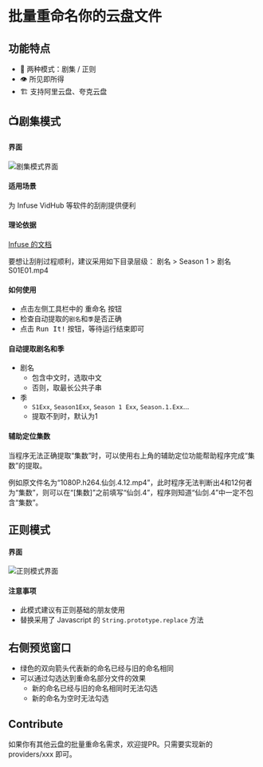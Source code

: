 # 批量重命名你的云盘文件

## 功能特点
- 🚀 两种模式：剧集 / 正则
- 👁️ 所见即所得
- 🏗️ 支持阿里云盘、夸克云盘

## 📺剧集模式

#### 界面
![剧集模式界面](https://cdn.jsdelivr.net/gh/a1mersnow/aliyundrive-rename/images/extract.jpg)

#### 适用场景
为 Infuse VidHub 等软件的刮削提供便利

#### 理论依据
[Infuse 的文档](https://support.firecore.com/hc/en-us/articles/215090947-Metadata-101)

要想让刮削过程顺利，建议采用如下目录层级：
剧名 > Season 1 > 剧名 S01E01.mp4

#### 如何使用
- 点击左侧工具栏中的 <kbd>重命名</kbd> 按钮
- 检查自动提取的`剧名`和`季`是否正确
- 点击 <kbd>Run It!</kbd> 按钮，等待运行结束即可

#### 自动提取剧名和季
- 剧名
  - 包含中文时，选取中文
  - 否则，取最长公共子串
- 季
  - `S1Exx`, `Season1Exx`, `Season 1 Exx`, `Season.1.Exx`...
  - 提取不到时，默认为1

#### 辅助定位集数
当程序无法正确提取“集数”时，可以使用右上角的辅助定位功能帮助程序完成“集数”的提取。

例如原文件名为“1080P.h264.仙剑.4.12.mp4”，此时程序无法判断出4和12何者为“集数”，则可以在“[集数]”之前填写“仙剑.4”，程序则知道“仙剑.4”中一定不包含“集数”。

## 正则模式

#### 界面
![正则模式界面](https://cdn.jsdelivr.net/gh/a1mersnow/aliyundrive-rename/images/regexp.jpg)

#### 注意事项
- 此模式建议有正则基础的朋友使用
- 替换采用了 Javascript 的 `String.prototype.replace` 方法

## 右侧预览窗口
- 绿色的双向箭头代表新的命名已经与旧的命名相同
- 可以通过勾选达到重命名部分文件的效果
  - 新的命名已经与旧的命名相同时无法勾选
  - 新的命名为空时无法勾选

## Contribute
如果你有其他云盘的批量重命名需求，欢迎提PR。只需要实现新的 providers/xxx 即可。
